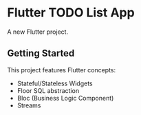 # Flutter TODO List App

A new Flutter project.

## Getting Started

This project features Flutter concepts:

- Stateful/Stateless Widgets
- Floor SQL abstraction
- Bloc (Business Logic Component)
- Streams

